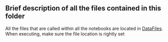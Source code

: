 ## Brief description of all the files contained in this folder


All the files that are called within all the notebooks are located in [DataFiles](../DataFiles). When executing, make sure the file location is rightly set

